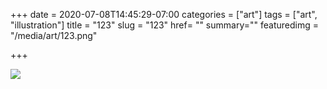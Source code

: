 +++
date = 2020-07-08T14:45:29-07:00
categories = ["art"]
tags = ["art", "illustration"]
title = "123"
slug = "123"
href= ""
summary=""
featuredimg = "/media/art/123.png"

+++

<img src="/media/art/123.png" />
